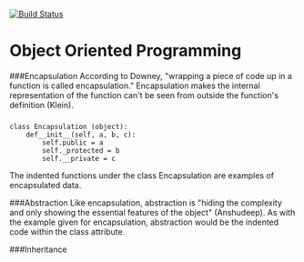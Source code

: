 [![Build Status](https://travis-ci.org/sl767/calculator2.svg?branch=master)](https://travis-ci.org/sl767/calculator2)
# Object Oriented Programming
###Encapsulation
According to Downey, "wrapping a piece of code up in a 
function is called encapsulation." Encapsulation makes the 
internal representation of the function can't be seen from 
outside the function's definition (Klein).
###
    class Encapsulation (object):
        def__init__(self, a, b, c):
            self.public = a
            self._protected = b
            self.__private = c
The indented functions under the class Encapsulation are examples
of encapsulated data.

###Abstraction
Like encapsulation, abstraction is "hiding the complexity and 
only showing the essential features of the object" (Anshudeep).
As with the example given for encapsulation, abstraction would be the 
indented code within the class attribute.

###Inheritance
